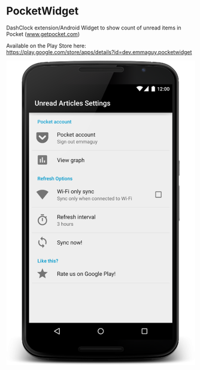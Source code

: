 PocketWidget
============

DashClock extension/Android Widget to show count of unread items in Pocket (www.getpocket.com)

Available on the Play Store here: https://play.google.com/store/apps/details?id=dev.emmaguy.pocketwidget

![Play Store](https://raw.githubusercontent.com/emmaguy/PocketWidget/master/settings.png)
